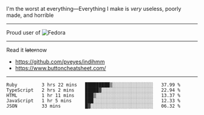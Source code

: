 I'm the worst at everything—Everything I make is *very* useless, poorly made, and horrible

___
Proud user of ![Fedora](https://img.shields.io/badge/-Fedora-blue?style=flat-square&logo=fedora)

___
Read it <s>later</s>now
- https://github.com/pveyes/indihmm
- https://www.buttoncheatsheet.com/

___
<!--START_SECTION:waka-->
```text
Ruby         3 hrs 22 mins   █████████▒░░░░░░░░░░░░░░░   37.99 % 
TypeScript   2 hrs 2 mins    █████▓░░░░░░░░░░░░░░░░░░░   22.94 % 
HTML         1 hr 11 mins    ███▒░░░░░░░░░░░░░░░░░░░░░   13.37 % 
JavaScript   1 hr 5 mins     ███░░░░░░░░░░░░░░░░░░░░░░   12.33 % 
JSON         33 mins         █▓░░░░░░░░░░░░░░░░░░░░░░░   06.32 % 
```
<!--END_SECTION:waka-->
